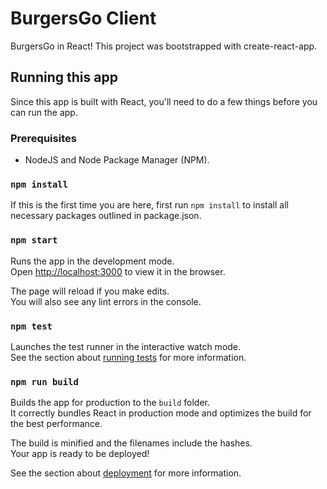 # BurgersGo Client

BurgersGo in React! This project was bootstrapped with create-react-app. 

## Running this app

Since this app is built with React, you'll need to do a few things before you can run the app. 

### Prerequisites

* NodeJS and Node Package Manager (NPM). 

### `npm install`

If this is the first time you are here, first run `npm install` to install all necessary packages outlined in package.json. 

### `npm start`

Runs the app in the development mode.<br>
Open [http://localhost:3000](http://localhost:3000) to view it in the browser.

The page will reload if you make edits.<br>
You will also see any lint errors in the console.

### `npm test`

Launches the test runner in the interactive watch mode.<br>
See the section about [running tests](https://facebook.github.io/create-react-app/docs/running-tests) for more information.

### `npm run build`

Builds the app for production to the `build` folder.<br>
It correctly bundles React in production mode and optimizes the build for the best performance.

The build is minified and the filenames include the hashes.<br>
Your app is ready to be deployed!

See the section about [deployment](https://facebook.github.io/create-react-app/docs/deployment) for more information.